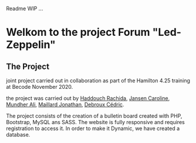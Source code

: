 Readme WIP ...
# Welkom to the project Forum "Led-Zeppelin"

## The Project

joint project carried out in collaboration as part of the Hamilton 4.25 training at Becode November 2020.

the project was carried out by [Haddouch Rachida](https://github.com/Sanamanel), [Jansen Caroline](https://github.com/iCarolinei), [Mundher Ali](https://github.com/AliMundher), [Maillard Jonathan](https://github.com/JonathanMaillard), [Debroux Cédric](https://github.com/Cedricdebroux).



The project consists of the creation of a bulletin board created with PHP, Bootstrap, MySQL ans SASS. 
The website is fully responsive and requires registration to access it.
In order to make it Dynamic, we have created a database.
